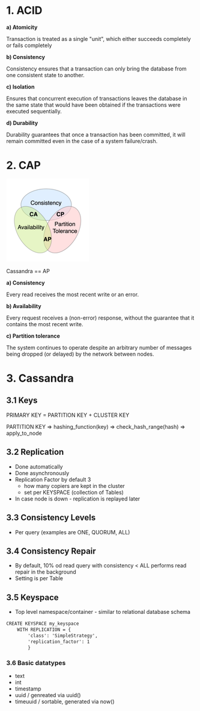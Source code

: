 # 1. ACID

**a) Atomicity** 

Transaction is treated as a single "unit", which either succeeds completely or fails completely

**b) Consistency**

Consistency ensures that a transaction can only bring the database from one consistent state to another.

**c) Isolation**

Ensures that concurrent execution of transactions leaves the database in the same state that would have been obtained if the transactions were executed sequentially.

**d) Durability**

Durability guarantees that once a transaction has been committed, it will remain committed even in the case of a system failure/crash.

# 2. CAP

![img.png](images/img.png)

Cassandra == AP

**a) Consistency**

Every read receives the most recent write or an error.

**b) Availability**

Every request receives a (non-error) response, without the guarantee that it contains the most recent write.

**c) Partition tolerance**

The system continues to operate despite an arbitrary number of messages being dropped (or delayed) by the network between nodes.

# 3. Cassandra

## 3.1 Keys

PRIMARY KEY = PARTITION KEY + CLUSTER KEY

PARTITION KEY => hashing_function(key) => check_hash_range(hash) => apply_to_node

## 3.2 Replication

* Done automatically
* Done asynchronously
* Replication Factor by default 3 
  * how many copiers are kept in the cluster
  * set per KEYSPACE (collection of Tables)
* In case node is down - replication is replayed later

## 3.3 Consistency Levels

* Per query (examples are ONE, QUORUM, ALL)

## 3.4 Consistency Repair

* By default, 10% od read query with consistency < ALL performs read repair in the background
* Setting is per Table

## 3.5 Keyspace

* Top level namespace/container - similar to relational database schema

```cassandraql
CREATE KEYSPACE my_keyspace
    WITH REPLICATION = {
        'class': 'SimpleStrategy',
        'replication_factor': 1
        }
```

### 3.6 Basic datatypes

* text
* int
* timestamp
* uuid / genreated via uuid()
* timeuuid / sortable, generated via now()